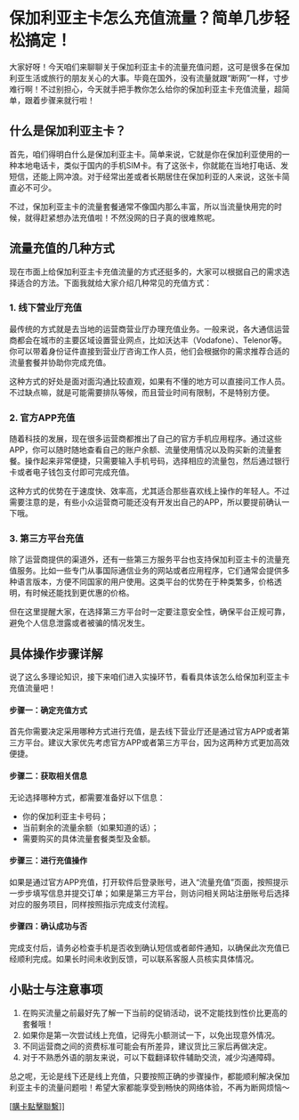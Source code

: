 # 保加利亚主卡怎么充值流量？简单几步轻松搞定！

大家好呀！今天咱们来聊聊关于保加利亚主卡的流量充值问题，这可是很多在保加利亚生活或旅行的朋友关心的大事。毕竟在国外，没有流量就跟“断网”一样，寸步难行啊！不过别担心，今天就手把手教你怎么给你的保加利亚主卡充值流量，超简单，跟着步骤来就行啦！

## 什么是保加利亚主卡？

首先，咱们得明白什么是保加利亚主卡。简单来说，它就是你在保加利亚使用的一种本地电话卡，类似于国内的手机SIM卡。有了这张卡，你就能在当地打电话、发短信，还能上网冲浪。对于经常出差或者长期居住在保加利亚的人来说，这张卡简直必不可少。

不过，保加利亚主卡的流量套餐通常不像国内那么丰富，所以当流量快用完的时候，就得赶紧想办法充值啦！不然没网的日子真的很难熬呢。

## 流量充值的几种方式

现在市面上给保加利亚主卡充值流量的方式还挺多的，大家可以根据自己的需求选择适合的方法。下面我就给大家介绍几种常见的充值方式：

### 1. 线下营业厅充值

最传统的方式就是去当地的运营商营业厅办理充值业务。一般来说，各大通信运营商都会在城市的主要区域设置营业网点，比如沃达丰（Vodafone）、Telenor等。你可以带着身份证件直接到营业厅咨询工作人员，他们会根据你的需求推荐合适的流量套餐并协助你完成充值。

这种方式的好处是面对面沟通比较直观，如果有不懂的地方可以直接问工作人员。不过缺点嘛，就是可能需要排队等候，而且营业时间有限制，不是特别方便。

### 2. 官方APP充值

随着科技的发展，现在很多运营商都推出了自己的官方手机应用程序。通过这些APP，你可以随时随地查看自己的账户余额、流量使用情况以及购买新的流量套餐。操作起来非常便捷，只需要输入手机号码，选择相应的流量包，然后通过银行卡或者电子钱包支付即可完成充值。

这种方式的优势在于速度快、效率高，尤其适合那些喜欢线上操作的年轻人。不过需要注意的是，有些小众运营商可能还没有开发出自己的APP，所以要提前确认一下哦。

### 3. 第三方平台充值

除了运营商提供的渠道外，还有一些第三方服务平台也支持保加利亚主卡的流量充值服务。比如一些专门从事国际通信业务的网站或者应用程序，它们通常会提供多种语言版本，方便不同国家的用户使用。这类平台的优势在于种类繁多，价格透明，有时候还能找到更优惠的价格。

但在这里提醒大家，在选择第三方平台时一定要注意安全性，确保平台正规可靠，避免个人信息泄露或者被骗的情况发生。

## 具体操作步骤详解

说了这么多理论知识，接下来咱们进入实操环节，看看具体该怎么给保加利亚主卡充值流量吧！

#### 步骤一：确定充值方式
首先你需要决定采用哪种方式进行充值，是去线下营业厅还是通过官方APP或者第三方平台。建议大家优先考虑官方APP或者第三方平台，因为这两种方式更加高效便捷。

#### 步骤二：获取相关信息
无论选择哪种方式，都需要准备好以下信息：
- 你的保加利亚主卡号码；
- 当前剩余的流量余额（如果知道的话）；
- 需要购买的具体流量套餐类型及金额。

#### 步骤三：进行充值操作
如果是通过官方APP充值，打开软件后登录账号，进入“流量充值”页面，按照提示一步步填写信息并提交订单；如果是第三方平台，则访问相关网站注册账号后选择对应的服务项目，同样按照指示完成支付流程。

#### 步骤四：确认成功与否
完成支付后，请务必检查手机是否收到确认短信或者邮件通知，以确保此次充值已经顺利完成。如果长时间未收到反馈，可以联系客服人员核实具体情况。

## 小贴士与注意事项

1. 在购买流量之前最好先了解一下当前的促销活动，说不定能找到性价比更高的套餐哦！
2. 如果你是第一次尝试线上充值，记得先小额测试一下，以免出现意外情况。
3. 不同运营商之间的资费标准可能会有所差异，建议货比三家后再做决定。
4. 对于不熟悉外语的朋友来说，可以下载翻译软件辅助交流，减少沟通障碍。

总之呢，无论是线下还是线上充值，只要按照正确的步骤操作，都能顺利解决保加利亚主卡的流量问题啦！希望大家都能享受到畅快的网络体验，不再为断网烦恼～

[[購卡點擊聯繫](https://t.me/s/esim1088)]]